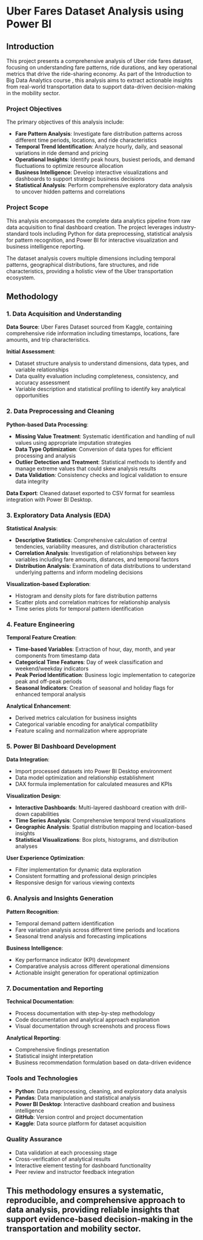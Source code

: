 # Uber Fares Dataset Analysis using Power BI

## Introduction

This project presents a comprehensive analysis of Uber ride fares dataset, focusing on understanding fare patterns, ride durations, and key operational metrics that drive the ride-sharing economy. As part of the Introduction to Big Data Analytics course , this analysis aims to extract actionable insights from real-world transportation data to support data-driven decision-making in the mobility sector.

### Project Objectives

The primary objectives of this analysis include:

- **Fare Pattern Analysis**: Investigate fare distribution patterns across different time periods, locations, and ride characteristics
- **Temporal Trend Identification**: Analyze hourly, daily, and seasonal variations in ride demand and pricing
- **Operational Insights**: Identify peak hours, busiest periods, and demand fluctuations to optimize resource allocation
- **Business Intelligence**: Develop interactive visualizations and dashboards to support strategic business decisions
- **Statistical Analysis**: Perform comprehensive exploratory data analysis to uncover hidden patterns and correlations

### Project Scope

This analysis encompasses the complete data analytics pipeline from raw data acquisition to final dashboard creation. The project leverages industry-standard tools including Python for data preprocessing, statistical analysis for pattern recognition, and Power BI for interactive visualization and business intelligence reporting.

The dataset analysis covers multiple dimensions including temporal patterns, geographical distributions, fare structures, and ride characteristics, providing a holistic view of the Uber transportation ecosystem.

## Methodology

### 1. Data Acquisition and Understanding

**Data Source**: Uber Fares Dataset sourced from Kaggle, containing comprehensive ride information including timestamps, locations, fare amounts, and trip characteristics.

**Initial Assessment**: 
- Dataset structure analysis to understand dimensions, data types, and variable relationships
- Data quality evaluation including completeness, consistency, and accuracy assessment
- Variable description and statistical profiling to identify key analytical opportunities

### 2. Data Preprocessing and Cleaning

**Python-based Data Processing**:
- **Missing Value Treatment**: Systematic identification and handling of null values using appropriate imputation strategies
- **Data Type Optimization**: Conversion of data types for efficient processing and analysis
- **Outlier Detection and Treatment**: Statistical methods to identify and manage extreme values that could skew analysis results
- **Data Validation**: Consistency checks and logical validation to ensure data integrity

**Data Export**: Cleaned dataset exported to CSV format for seamless integration with Power BI Desktop.

### 3. Exploratory Data Analysis (EDA)

**Statistical Analysis**:
- **Descriptive Statistics**: Comprehensive calculation of central tendencies, variability measures, and distribution characteristics
- **Correlation Analysis**: Investigation of relationships between key variables including fare amounts, distances, and temporal factors
- **Distribution Analysis**: Examination of data distributions to understand underlying patterns and inform modeling decisions

**Visualization-based Exploration**:
- Histogram and density plots for fare distribution patterns
- Scatter plots and correlation matrices for relationship analysis
- Time series plots for temporal pattern identification

### 4. Feature Engineering

**Temporal Feature Creation**:
- **Time-based Variables**: Extraction of hour, day, month, and year components from timestamp data
- **Categorical Time Features**: Day of week classification and weekend/weekday indicators
- **Peak Period Identification**: Business logic implementation to categorize peak and off-peak periods
- **Seasonal Indicators**: Creation of seasonal and holiday flags for enhanced temporal analysis

**Analytical Enhancement**:
- Derived metrics calculation for business insights
- Categorical variable encoding for analytical compatibility
- Feature scaling and normalization where appropriate

### 5. Power BI Dashboard Development

**Data Integration**:
- Import processed datasets into Power BI Desktop environment
- Data model optimization and relationship establishment
- DAX formula implementation for calculated measures and KPIs

**Visualization Design**:
- **Interactive Dashboards**: Multi-layered dashboard creation with drill-down capabilities
- **Time Series Analysis**: Comprehensive temporal trend visualizations
- **Geographic Analysis**: Spatial distribution mapping and location-based insights
- **Statistical Visualizations**: Box plots, histograms, and distribution analyses

**User Experience Optimization**:
- Filter implementation for dynamic data exploration
- Consistent formatting and professional design principles
- Responsive design for various viewing contexts

### 6. Analysis and Insights Generation

**Pattern Recognition**:
- Temporal demand pattern identification
- Fare variation analysis across different time periods and locations
- Seasonal trend analysis and forecasting implications

**Business Intelligence**:
- Key performance indicator (KPI) development
- Comparative analysis across different operational dimensions
- Actionable insight generation for operational optimization

### 7. Documentation and Reporting

**Technical Documentation**:
- Process documentation with step-by-step methodology
- Code documentation and analytical approach explanation
- Visual documentation through screenshots and process flows

**Analytical Reporting**:
- Comprehensive findings presentation
- Statistical insight interpretation
- Business recommendation formulation based on data-driven evidence

### Tools and Technologies

- **Python**: Data preprocessing, cleaning, and exploratory data analysis
- **Pandas**: Data manipulation and statistical analysis
- **Power BI Desktop**: Interactive dashboard creation and business intelligence
- **GitHub**: Version control and project documentation
- **Kaggle**: Data source platform for dataset acquisition

### Quality Assurance

- Data validation at each processing stage
- Cross-verification of analytical results
- Interactive element testing for dashboard functionality
- Peer review and instructor feedback integration

This methodology ensures a systematic, reproducible, and comprehensive approach to data analysis, providing reliable insights that support evidence-based decision-making in the transportation and mobility sector.
---
